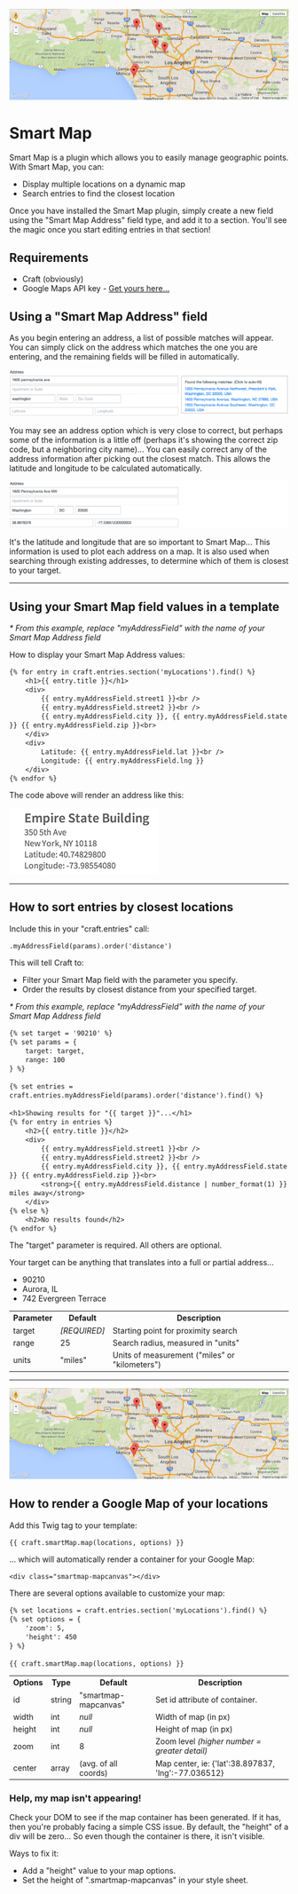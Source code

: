 ![](smartmap/resources/images/map-example.png)

# Smart Map

Smart Map is a plugin which allows you to easily manage geographic points. With Smart Map, you can:

- Display multiple locations on a dynamic map
- Search entries to find the closest location

Once you have installed the Smart Map plugin, simply create a new field using the "Smart Map Address" field type, and add it to a section. You'll see the magic once you start editing entries in that section!

## Requirements
 - Craft (obviously)
 - Google Maps API key - <a href="https://developers.google.com/maps/documentation/javascript/tutorial#api_key" target="_blank">Get yours here...</a>

## Using a "Smart Map Address" field

As you begin entering an address, a list of possible matches will appear. You can simply click on the address which matches the one you are entering, and the remaining fields will be filled in automatically.

![](smartmap/resources/images/fieldtype-example-1.png)

You may see an address option which is very close to correct, but perhaps some of the information is a little off (perhaps it's showing the correct zip code, but a neighboring city name)... You can easily correct any of the address information after picking out the closest match. This allows the latitude and longitude to be calculated automatically.

![](smartmap/resources/images/fieldtype-example-2.png)

It's the latitude and longitude that are so important to Smart Map... This information is used to plot each address on a map. It is also used when searching through existing addresses, to determine which of them is closest to your target.

---------------------------------------

## Using your Smart Map field values in a template

_* From this example, replace "myAddressField" with the name of your Smart Map Address field_

How to display your Smart Map Address values:

    {% for entry in craft.entries.section('myLocations').find() %}
        <h1>{{ entry.title }}</h1>
        <div>
            {{ entry.myAddressField.street1 }}<br />
            {{ entry.myAddressField.street2 }}<br />
            {{ entry.myAddressField.city }}, {{ entry.myAddressField.state }} {{ entry.myAddressField.zip }}<br>
        </div>
        <div>
            Latitude: {{ entry.myAddressField.lat }}<br />
            Longitude: {{ entry.myAddressField.lng }}
        </div>
    {% endfor %}

The code above will render an address like this:

![](smartmap/resources/images/template-example.png)

---------------------------------------

## How to sort entries by closest locations

Include this in your "craft.entries" call:

    .myAddressField(params).order('distance')

This will tell Craft to:
 - Filter your Smart Map field with the parameter you specify.
 - Order the results by closest distance from your specified target.

_* From this example, replace "myAddressField" with the name of your Smart Map Address field_


    {% set target = '90210' %}
    {% set params = {
        target: target,
        range: 100
    } %}

    {% set entries = craft.entries.myAddressField(params).order('distance').find() %}

    <h1>Showing results for "{{ target }}"...</h1>
    {% for entry in entries %}
        <h2>{{ entry.title }}</h2>
        <div>
            {{ entry.myAddressField.street1 }}<br />
            {{ entry.myAddressField.street2 }}<br />
            {{ entry.myAddressField.city }}, {{ entry.myAddressField.state }} {{ entry.myAddressField.zip }}<br>
            <strong>{{ entry.myAddressField.distance | number_format(1) }} miles away</strong>
        </div>
    {% else %}
        <h2>No results found</h2>
    {% endfor %}

The "target" parameter is required. All others are optional.

Your target can be anything that translates into a full or partial address...
 - 90210
 - Aurora, IL
 - 742 Evergreen Terrace

<table>
    <tr>
        <th>Parameter</th>
        <th>Default</th>
        <th>Description</th>
    </tr>
    <tr>
        <td>target</td>
        <td><em>[REQUIRED]</em></td>
        <td>Starting point for proximity search</td>
    </tr>
    <tr>
        <td>range</td>
        <td>25</td>
        <td>Search radius, measured in "units"</td>
    </tr>
    <tr>
        <td>units</td>
        <td>"miles"</td>
        <td>Units of measurement ("miles" or "kilometers")</td>
    </tr>
</table>

---------------------------------------

![](smartmap/resources/images/google-map-example.png)

## How to render a Google Map of your locations

Add this Twig tag to your template:

    {{ craft.smartMap.map(locations, options) }}

... which will automatically render a container for your Google Map:

    <div class="smartmap-mapcanvas"></div>

There are several options available to customize your map:

    {% set locations = craft.entries.section('myLocations').find() %}
    {% set options = {
        'zoom': 5,
        'height': 450
    } %}
    
    {{ craft.smartMap.map(locations, options) }}

<table>
    <tr>
        <th>Options</th>
        <th>Type</th>
        <th>Default</th>
        <th>Description</th>
    </tr>
    <tr>
        <td>id</td>
        <td>string</td>
        <td>"smartmap-mapcanvas"</td>
        <td>Set id attribute of container.</td>
    </tr>
    <tr>
        <td>width</td>
        <td>int</td>
        <td><em>null</em></td>
        <td>Width of map (in px)</td>
    </tr>
    <tr>
        <td>height</td>
        <td>int</td>
        <td><em>null</em></td>
        <td>Height of map (in px)</td>
    </tr>
    <tr>
        <td>zoom</td>
        <td>int</td>
        <td>8</td>
        <td>Zoom level <em>(higher number = greater detail)</em></td>
    </tr>
    <tr>
        <td>center</td>
        <td>array</td>
        <td>(avg. of all coords)</td>
        <td>Map center, ie: {'lat':38.897837, 'lng':-77.036512}</td>
    </tr>
</table>

### Help, my map isn't appearing!

Check your DOM to see if the map container has been generated. If it has, then you're probably facing a simple CSS issue. By default, the "height" of a div will be zero... So even though the container is there, it isn't visible.

Ways to fix it:
 - Add a "height" value to your map options.
 - Set the height of ".smartmap-mapcanvas" in your style sheet.